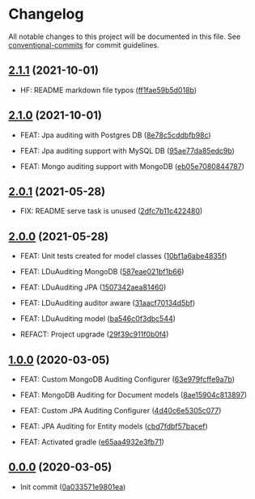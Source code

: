 # Changelog

All notable changes to this project will be documented in this file. See [conventional-commits](https://www.conventionalcommits.org/en/v1.0.0/) for commit guidelines.


## [2.1.1](https://github.com/lildutils/ldu-springboot-audit-postgres/releases/tag/2.1.1) (2021-10-01)

- HF: README markdown file typos ([ff1fae59b5d018b](https://github.com/lildutils/ldu-springboot-audit-postgres/commit/ff1fae59b5d018b0cc9d4d7966d45e3da1ce973f))


## [2.1.0](https://github.com/lildutils/ldu-springboot-audit-postgres/releases/tag/2.1.0) (2021-10-01)

- FEAT: Jpa auditing with Postgres DB ([8e78c5cddbfb98c](https://github.com/lildutils/ldu-springboot-audit-postgres/commit/8e78c5cddbfb98c3b7ef97ea689519d5d6ba0ffe))

- FEAT: Jpa auditing support with MySQL DB ([95ae77da85edc9b](https://github.com/lildutils/ldu-springboot-audit-postgres/commit/95ae77da85edc9b6ef7b14e42ca4e66a46c9a921))

- FEAT: Mongo auditing support with MongoDB ([eb05e7080844787](https://github.com/lildutils/ldu-springboot-audit-postgres/commit/eb05e7080844787099bc76e1745dae04828eb38c))


## [2.0.1](https://github.com/lildutils/ldu-springboot-audit-postgres/releases/tag/2.0.1) (2021-05-28)

- FIX: README serve task is unused ([2dfc7b11c422480](https://github.com/lildutils/ldu-springboot-audit-postgres/commit/2dfc7b11c4224806da98437ee37e21e3ee9e6585))


## [2.0.0](https://github.com/lildutils/ldu-springboot-audit-postgres/releases/tag/2.0.0) (2021-05-28)

- FEAT: Unit tests created for model classes ([10bf1a6abe4835f](https://github.com/lildutils/ldu-springboot-audit-postgres/commit/10bf1a6abe4835f26912a8dc53d3d48f00992b5c))

- FEAT: LDuAuditing MongoDB ([587eae021bf1b66](https://github.com/lildutils/ldu-springboot-audit-postgres/commit/587eae021bf1b661500d949c9114e0a42b02125d))

- FEAT: LDuAuditing JPA ([1507342aea81460](https://github.com/lildutils/ldu-springboot-audit-postgres/commit/1507342aea814605d8a996f51059318cbb9626b5))

- FEAT: LDuAuditing auditor aware ([31aacf70134d5bf](https://github.com/lildutils/ldu-springboot-audit-postgres/commit/31aacf70134d5bf901ee8cfc5415f5454cd546db))

- FEAT: LDuAuditing model ([ba546c0f3dbc544](https://github.com/lildutils/ldu-springboot-audit-postgres/commit/ba546c0f3dbc5442482decdacf17d039a403e529))

- REFACT: Project upgrade ([29f39c911f0b0f4](https://github.com/lildutils/ldu-springboot-audit-postgres/commit/29f39c911f0b0f4bf9da07a4fadf7679c39451e5))


## [1.0.0](https://github.com/lildutils/ldu-springboot-audit-postgres/releases/tag/1.0.0) (2020-03-05)

- FEAT: Custom MongoDB Auditing Configurer ([63e979fcffe9a7b](https://github.com/lildutils/ldu-springboot-audit-postgres/commit/63e979fcffe9a7bbc02cd8472974f228334277be))

- FEAT: MongoDB Auditing for Document models ([8ae15904c813897](https://github.com/lildutils/ldu-springboot-audit-postgres/commit/8ae15904c813897fd30f448e08477f6f5a4e36cf))

- FEAT: Custom JPA Auditing Configurer ([4d40c6e5305c077](https://github.com/lildutils/ldu-springboot-audit-postgres/commit/4d40c6e5305c07771ba80bdfed1fe93beecb166b))

- FEAT: JPA Auditing for Entity models ([cbd7fdbf57bacef](https://github.com/lildutils/ldu-springboot-audit-postgres/commit/cbd7fdbf57bacefa24f315115270747fab9b7dc0))

- FEAT: Activated gradle ([e65aa4932e3fb71](https://github.com/lildutils/ldu-springboot-audit-postgres/commit/e65aa4932e3fb717aab6e6591b4c57889ab7c210))


## [0.0.0](https://github.com/lildutils/ldu-springboot-audit-postgres/releases/tag/0.0.0) (2020-03-05)

- Init commit ([0a033571e9801ea](https://github.com/lildutils/ldu-springboot-audit-postgres/commit/0a033571e9801ea3a8fd10fa3f67b0cefd360865))


